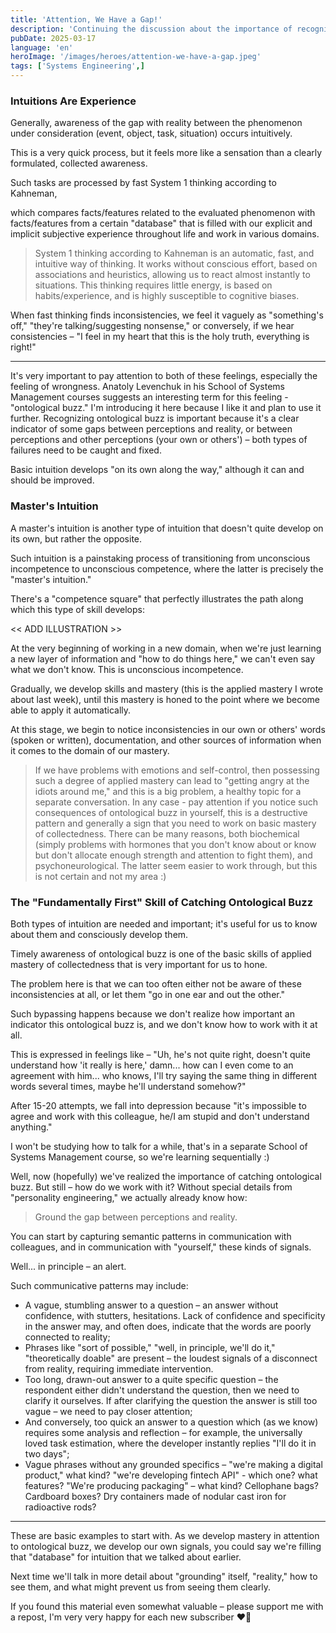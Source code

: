 ```yaml
---
title: 'Attention, We Have a Gap!'
description: 'Continuing the discussion about the importance of recognizing the gap between reality and subjective perceptions'
pubDate: 2025-03-17
language: 'en'
heroImage: '/images/heroes/attention-we-have-a-gap.jpeg' 
tags: ['Systems Engineering',]
---
```


### Intuitions Are Experience
Generally, awareness of the gap with reality between the phenomenon under consideration (event, object, task, situation) occurs intuitively.

This is a very quick process, but it feels more like a sensation than a clearly formulated, collected awareness.

Such tasks are processed by fast System 1 thinking according to Kahneman,

which compares facts/features related to the evaluated phenomenon with facts/features from a certain "database" that is filled with our explicit and implicit subjective experience throughout life and work in various domains.

> System 1 thinking according to Kahneman is an automatic, fast, and intuitive way of thinking. It works without conscious effort, based on associations and heuristics, allowing us to react almost instantly to situations. This thinking requires little energy, is based on habits/experience, and is highly susceptible to cognitive biases.

When fast thinking finds inconsistencies, we feel it vaguely as "something's off," "they're talking/suggesting nonsense," or conversely, if we hear consistencies – "I feel in my heart that this is the holy truth, everything is right!"

---

It's very important to pay attention to both of these feelings, especially the feeling of wrongness. Anatoly Levenchuk in his School of Systems Management courses suggests an interesting term for this feeling - "ontological buzz." I'm introducing it here because I like it and plan to use it further. Recognizing ontological buzz is important because it's a clear indicator of some gaps between perceptions and reality, or between perceptions and other perceptions (your own or others') – both types of failures need to be caught and fixed.

Basic intuition develops "on its own along the way," although it can and should be improved.

### Master's Intuition

A master's intuition is another type of intuition that doesn't quite develop on its own, but rather the opposite.

Such intuition is a painstaking process of transitioning from unconscious incompetence to unconscious competence, where the latter is precisely the "master's intuition."

There's a "competence square" that perfectly illustrates the path along which this type of skill develops:

<< ADD ILLUSTRATION >>

At the very beginning of working in a new domain, when we're just learning a new layer of information and "how to do things here," we can't even say what we don't know. This is unconscious incompetence.

Gradually, we develop skills and mastery (this is the applied mastery I wrote about last week), until this mastery is honed to the point where we become able to apply it automatically.

At this stage, we begin to notice inconsistencies in our own or others' words (spoken or written), documentation, and other sources of information when it comes to the domain of our mastery.

> If we have problems with emotions and self-control, then possessing such a degree of applied mastery can lead to "getting angry at the idiots around me," and this is a big problem, a healthy topic for a separate conversation.
> In any case - pay attention if you notice such consequences of ontological buzz in yourself, this is a destructive pattern and generally a sign that you need to work on basic mastery of collectedness. There can be many reasons, both biochemical (simply problems with hormones that you don't know about or know but don't allocate enough strength and attention to fight them), and psychoneurological. The latter seem easier to work through, but this is not certain and not my area :)

### The "Fundamentally First" Skill of Catching Ontological Buzz

Both types of intuition are needed and important; it's useful for us to know about them and consciously develop them.

Timely awareness of ontological buzz is one of the basic skills of applied mastery of collectedness that is very important for us to hone.

The problem here is that we can too often either not be aware of these inconsistencies at all, or let them "go in one ear and out the other."

Such bypassing happens because we don't realize how important an indicator this ontological buzz is, and we don't know how to work with it at all.

This is expressed in feelings like – "Uh, he's not quite right, doesn't quite understand how 'it really is here,' damn... how can I even come to an agreement with him... who knows, I'll try saying the same thing in different words several times, maybe he'll understand somehow?"

After 15-20 attempts, we fall into depression because "it's impossible to agree and work with this colleague, he/I am stupid and don't understand anything."

I won't be studying how to talk for a while, that's in a separate School of Systems Management course, so we're learning sequentially :)

Well, now (hopefully) we've realized the importance of catching ontological buzz. But still – how do we work with it? Without special details from "personality engineering," we actually already know how:

> Ground the gap between perceptions and reality.

You can start by capturing semantic patterns in communication with colleagues, and in communication with "yourself," these kinds of signals.

Well... in principle – an alert.

Such communicative patterns may include:

- A vague, stumbling answer to a question – an answer without confidence, with stutters, hesitations. Lack of confidence and specificity in the answer may, and often does, indicate that the words are poorly connected to reality;
- Phrases like "sort of possible," "well, in principle, we'll do it," "theoretically doable" are present – the loudest signals of a disconnect from reality, requiring immediate intervention.
- Too long, drawn-out answer to a quite specific question – the respondent either didn't understand the question, then we need to clarify it ourselves. If after clarifying the question the answer is still too vague – we need to pay closer attention;
- And conversely, too quick an answer to a question which (as we know) requires some analysis and reflection – for example, the universally loved task estimation, where the developer instantly replies "I'll do it in two days";
- Vague phrases without any grounded specifics – "we're making a digital product," what kind? "we're developing fintech API" - which one? what features? "We're producing packaging" – what kind? Cellophane bags? Cardboard boxes? Dry containers made of nodular cast iron for radioactive rods?

---

These are basic examples to start with. As we develop mastery in attention to ontological buzz, we develop our own signals, you could say we're filling that "database" for intuition that we talked about earlier.

Next time we'll talk in more detail about "grounding" itself, "reality," how to see them, and what might prevent us from seeing them clearly.

If you found this material even somewhat valuable – please support me with a repost, I'm very very happy for each new subscriber ❤️‍🔥